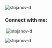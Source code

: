 <p align="left"> <img src="https://komarev.com/ghpvc/?username=stojanov-d&label=Profile%20views&color=0e75b6&style=flat" alt="stojanov-d" /> </p>

<h3 align="left">Connect with me:</h3>
<p align="left">
</p>

<p>&nbsp;<img align="center" src="https://github-readme-stats.vercel.app/api?username=stojanov-d&show_icons=true&locale=en" alt="stojanov-d" /></p>

<p><img align="center" src="https://github-readme-streak-stats.herokuapp.com/?user=stojanov-d&" alt="stojanov-d" /></p>
